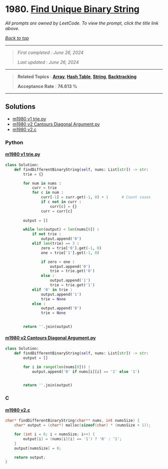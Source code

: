 # 1980. [Find Unique Binary String](<https://leetcode.com/problems/find-unique-binary-string>)

*All prompts are owned by LeetCode. To view the prompt, click the title link above.*

*[Back to top](<../README.md>)*

------

> *First completed : June 26, 2024*
>
> *Last updated : June 26, 2024*


------

> **Related Topics** : **[Array](<by_topic/Array.md>), [Hash Table](<by_topic/Hash Table.md>), [String](<by_topic/String.md>), [Backtracking](<by_topic/Backtracking.md>)**
>
> **Acceptance Rate** : **74.613 %**


------

## Solutions

- [m1980 v1 trie.py](<../my-submissions/m1980 v1 trie.py>)
- [m1980 v2 Cantours Diagonal Argument.py](<../my-submissions/m1980 v2 Cantours Diagonal Argument.py>)
- [m1980 v2.c](<../my-submissions/m1980 v2.c>)
### Python
#### [m1980 v1 trie.py](<../my-submissions/m1980 v1 trie.py>)
```Python
class Solution:
    def findDifferentBinaryString(self, nums: List[str]) -> str:
        trie = {}

        for num in nums :
            curr = trie
            for c in num :
                curr[-1] = curr.get(-1, 0) + 1      # Count cases
                if c not in curr :
                    curr[c] = {}
                curr = curr[c]
        
        output = []

        while len(output) < len(nums[0]) :
            if not trie :
                output.append('0')
            elif len(trie) == 3 :
                zero = trie['0'].get(-1, 0)
                one = trie['1'].get(-1, 0)

                if zero > one :
                    output.append('0')
                    trie = trie.get('0')
                else :
                    output.append('1')
                    trie = trie.get('1')
            elif '0' in trie :
                output.append('1')
                trie = None
            else :
                output.append('0')
                trie = None
                

        return ''.join(output)
```

#### [m1980 v2 Cantours Diagonal Argument.py](<../my-submissions/m1980 v2 Cantours Diagonal Argument.py>)
```Python
class Solution:
    def findDifferentBinaryString(self, nums: List[str]) -> str:
        output = []

        for i in range(len(nums[0])) :
            output.append('0' if nums[i][i] == '1' else '1')
                

        return ''.join(output)
```

### C
#### [m1980 v2.c](<../my-submissions/m1980 v2.c>)
```C
char* findDifferentBinaryString(char** nums, int numsSize) {
    char* output = (char*) malloc(sizeof(char) * (numsSize + 1));

    for (int i = 0; i < numsSize; i++) {
        output[i] = (nums[i][i] == '1') ? '0' : '1';
    }
    output[numsSize] = 0;

    return output;
}
```


